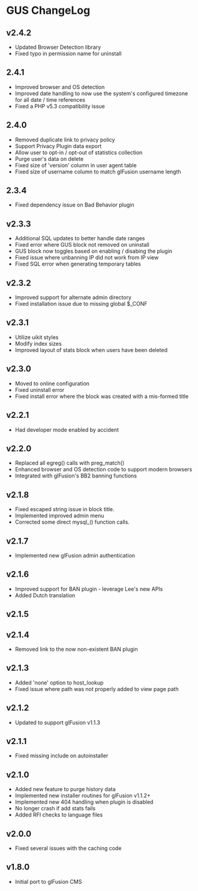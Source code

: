# GUS ChangeLog

## v2.4.2
  - Updated Browser Detection library
  - Fixed typo in permission name for uninstall

## 2.4.1
  - Improved browser and OS detection
  - Improved date handling to now use the system's configured timezone for all date / time references
  - Fixed a PHP v5.3 compatibility issue

## 2.4.0
  - Removed duplicate link to privacy policy
  - Support Privacy Plugin data export
  - Allow user to opt-in / opt-out of statistics collection
  - Purge user's data on delete
  - Fixed size of 'version' column in user agent table
  - Fixed size of username column to match glFusion username length

## 2.3.4
  - Fixed dependency issue on Bad Behavior plugin

## v2.3.3
  - Additional SQL updates to better handle date ranges
  - Fixed error where GUS block not removed on uninstall
  - GUS block now toggles based on enabling / disabing the plugin
  - Fixed issue where unbanning IP did not work from IP view
  - Fixed SQL error when generating temporary tables

## v2.3.2
  - Improved support for alternate admin directory
  - Fixed installation issue due to missing global $_CONF

## v2.3.1
  - Utilize uikit styles
  - Modify index sizes
  - Improved layout of stats block when users have been deleted

## v2.3.0
  - Moved to online configuration
  - Fixed uninstall error
  - Fixed install error where the block was created with a mis-formed title

## v2.2.1
  - Had developer mode enabled by accident

## v2.2.0
  - Replaced all egreg() calls with preg_match()
  - Enhanced browser and OS detection code to support modern browsers
  - Integrated with glFusion's BB2 banning functions

## v2.1.8
  - Fixed escaped string issue in block title.
  - Implemented improved admin menu
  - Corrected some direct mysql_() function calls.

## v2.1.7
  - Implemented new glFusion admin authentication

## v2.1.6
  - Improved support for BAN plugin - leverage Lee's new APIs
  - Added Dutch translation

## v2.1.5

## v2.1.4
  - Removed link to the now non-existent BAN plugin

## v2.1.3
  - Added 'none' option to host_lookup
  - Fixed issue where path was not properly added to view page path

## v2.1.2
  - Updated to support glFusion v1.1.3

## v2.1.1
  - Fixed missing include on autoinstaller

## v2.1.0
  - Added new feature to purge history data
  - Implemented new installer routines for glFusion v1.1.2+
  - Implemented new 404 handling when plugin is disabled
  - No longer crash if add stats fails
  - Added RFI checks to language files

## v2.0.0
  - Fixed several issues with the caching code

## v1.8.0
  - Initial port to glFusion CMS